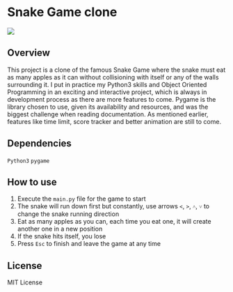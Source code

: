 # Snake Game clone

<a href="https://twitter.com/VarelaAmmy" target="_blank">
  <img src="https://img.shields.io/badge/Ammy's%20Twitter-Follow-blue">
</a>

## Overview
This project is a clone of the famous Snake Game where the snake must eat as many apples as it can without collisioning with itself or any of the walls surrounding it. I put in practice my Python3 skills and Object Oriented Programming in an exciting and interactive project, which is always in development process as there are more features to come. Pygame is the library chosen to use, given its availability and resources, and was the biggest challenge when reading documentation. As mentioned earlier, features like time limit, score tracker and better animation are still to come.

## Dependencies
`Python3`
`pygame`

## How to use
1. Execute the `main.py` file for the game to start
2. The snake will run down first but constantly, use arrows `<`, `>`, `˄`, `˅` to change the snake running direction
3. Eat as many apples as you can, each time you eat one, it will create another one in a new position
4. If the snake hits itself, you lose
5. Press `Esc` to finish and leave the game at any time

## License
MIT License
